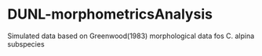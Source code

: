 # DUNL-morphometricsAnalysis
Simulated data based on Greenwood(1983) morphological data fos C. alpina subspecies
